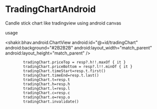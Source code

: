 # TradingChartAndroid
Candle stick chart like tradingview using android canvas


usage

 <shakir.bhav.android.ChartView
        android:id="@+id/tradingChart"
        android:background="#2B2B2B"
        android:layout_width="match_parent"
        android:layout_height="match_parent" />
        
        
        
            tradingChart.priceTop = resp?.h!!.maxOf { it }
            tradingChart.priceBottom = resp?.l!!.minOf { it }
            tradingChart.timeStart=resp.t.first()
            tradingChart.timeEnd=resp.t.last()
            tradingChart.t=resp.t
            tradingChart.h=resp.h
            tradingChart.l=resp.l
            tradingChart.c=resp.c
            tradingChart.o=resp.o
            tradingChart.invalidate()
